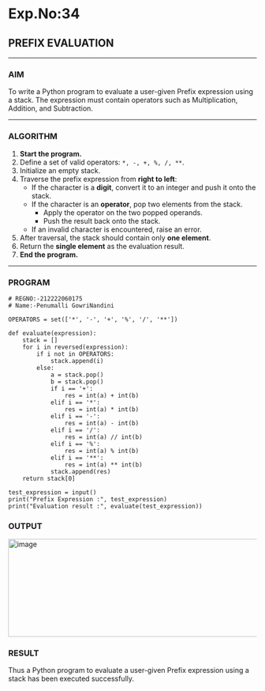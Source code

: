 # Exp.No:34  
## PREFIX EVALUATION

---

### AIM  
To write a Python program to evaluate a user-given Prefix expression using a stack. The expression must contain operators such as Multiplication, Addition, and Subtraction.

---

### ALGORITHM

1. **Start the program.**
2. Define a set of valid operators: `*, -, +, %, /, **`.
3. Initialize an empty stack.
4. Traverse the prefix expression from **right to left**:
   - If the character is a **digit**, convert it to an integer and push it onto the stack.
   - If the character is an **operator**, pop two elements from the stack.
     - Apply the operator on the two popped operands.
     - Push the result back onto the stack.
   - If an invalid character is encountered, raise an error.
5. After traversal, the stack should contain only **one element**.
6. Return the **single element** as the evaluation result.
7. **End the program.**

---

### PROGRAM

```
# REGNO:-212222060175
# Name:-Penumalli GowriNandini

OPERATORS = set(['*', '-', '+', '%', '/', '**'])

def evaluate(expression):
    stack = []
    for i in reversed(expression):
        if i not in OPERATORS:
            stack.append(i)
        else:
            a = stack.pop()
            b = stack.pop()
            if i == '+':
                res = int(a) + int(b)
            elif i == '*':
                res = int(a) * int(b)
            elif i == '-':
                res = int(a) - int(b)
            elif i == '/':
                res = int(a) // int(b)
            elif i == '%':
                res = int(a) % int(b)
            elif i == '**':
                res = int(a) ** int(b)
            stack.append(res)
    return stack[0]

test_expression = input()
print("Prefix Expression :", test_expression)
print("Evaluation result :", evaluate(test_expression))

```


### OUTPUT
<img width="818" height="198" alt="image" src="https://github.com/user-attachments/assets/be345853-b49c-455d-804a-0582d6fafaf9" />



### RESULT
Thus a Python program to evaluate a user-given Prefix expression using a stack has been executed successfully.
